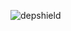 ![depshield](https://14gxy2qgoj.execute-api.us-east-2.amazonaws.com/prod/badges/depshield-testing/test-project-1100/depshield.svg)
<!-- ![depshield](https://staging.depshield.sonatype.org/badges/depshield-testing/test-project-1100/depshield.svg) -->
